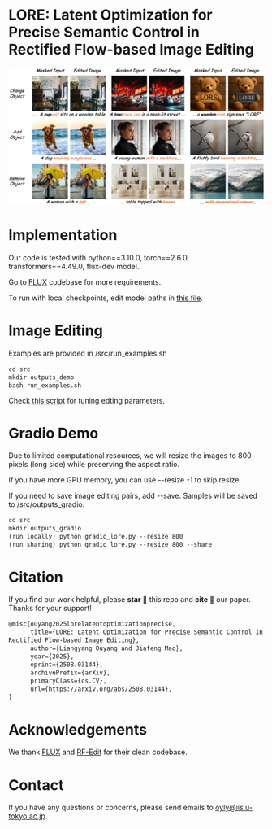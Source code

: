 <!-- <div align="center"> -->
  
# LORE: Latent Optimization for Precise Semantic Control in Rectified Flow-based Image Editing

![LORE examples](figs/fig_1.png)

# Implementation

Our code is tested with python==3.10.0, torch==2.6.0, transformers==4.49.0, flux-dev model.

Go to [FLUX](https://github.com/black-forest-labs/flux) codebase for more requirements.

To run with local checkpoints, edit model paths in [this file](src/flux/util_lore.py). 


# Image Editing

Examples are provided in /src/run_examples.sh
```
cd src
mkdir outputs_demo
bash run_examples.sh
```

Check [this script](src/demo_lore.py) for tuning edting parameters.

# Gradio Demo

Due to limited computational resources, we will resize the images to 800 pixels (long side) while preserving the aspect ratio.

If you have more GPU memory, you can use --resize -1 to skip resize.

If you need to save image editing pairs, add --save. Samples will be saved to /src/outputs_gradio.
```
cd src
mkdir outputs_gradio
(run locally) python gradio_lore.py --resize 800
(run sharing) python gradio_lore.py --resize 800 --share
```

# Citation

If you find our work helpful, please **star 🌟** this repo and **cite 📑** our paper. Thanks for your support!

```
@misc{ouyang2025lorelatentoptimizationprecise,
      title={LORE: Latent Optimization for Precise Semantic Control in Rectified Flow-based Image Editing}, 
      author={Liangyang Ouyang and Jiafeng Mao},
      year={2025},
      eprint={2508.03144},
      archivePrefix={arXiv},
      primaryClass={cs.CV},
      url={https://arxiv.org/abs/2508.03144}, 
}
```

# Acknowledgements
We thank [FLUX](https://github.com/black-forest-labs/flux/tree/main) and [RF-Edit](https://github.com/wangjiangshan0725/RF-Solver-Edit) for their clean codebase.

# Contact
If you have any questions or concerns, please send emails to oyly@iis.u-tokyo.ac.jp.
